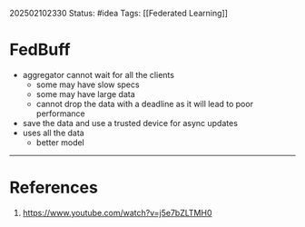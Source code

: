 202502102330
Status: #idea
Tags: [[Federated Learning]]

# FedBuff

- aggregator cannot wait for all the clients
	- some may have slow specs
	- some may have large data
	- cannot drop the data with a deadline as it will lead to poor performance
- save the data and use a trusted device for async updates
- uses all the data
	- better model
---
# References

1. https://www.youtube.com/watch?v=j5e7bZLTMH0